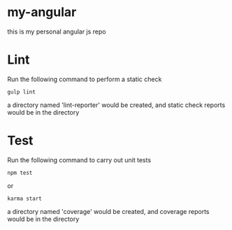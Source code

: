 # my-angular
this is my personal angular js repo

# Lint

Run the following command to perform a static check


```
gulp lint
```

a directory named 'lint-reporter' would be created, and static check reports would be in the directory

# Test


Run the following command to carry out unit tests


```
npm test
```

or

```
karma start
```

a directory named 'coverage' would be created, and coverage reports would be in the directory

